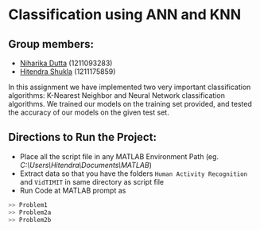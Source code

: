 # Classification using ANN and KNN

## Group members:
* [Niharika Dutta](mailto:ndutta2@asu.edu) (1211093283)   
* [Hitendra Shukla](mailto:hyshukla@asu.edu) (1211175859) 

In this assignment we have implemented two very important classification algorithms: K-Nearest Neighbor and Neural Network classification algorithms.
We trained our models on the training set provided, and tested the accuracy of our models on the given test set.

## Directions to Run the Project:

*	Place all the script file in any MATLAB Environment Path (eg. _C:\Users\Hitendra\Documents\MATLAB_)
*	Extract data so that you have the folders `Human Activity Recognition` and `VidTIMIT` in same directory as script file
*	Run Code at MATLAB prompt as
```bash
>> Problem1
>> Problem2a 
>> Problem2b
```
